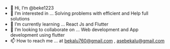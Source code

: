- 👋 Hi, I’m @beke1223
- 👀 I’m interested in ... Solving problems with efficient and Help full solutions
- 🌱 I’m currently learning ... React Js and Flutter
- 💞️ I’m looking to collaborate on ... Web development and App development using flutter
- 📫 How to reach me ... at bekalu760@gmail.com , asebekalu@gmail.com

<!---
beke1223/beke1223 is a ✨ special ✨ repository because its `README.md` (this file) appears on your GitHub profile.
You can click the Preview link to take a look at your changes.
--->
